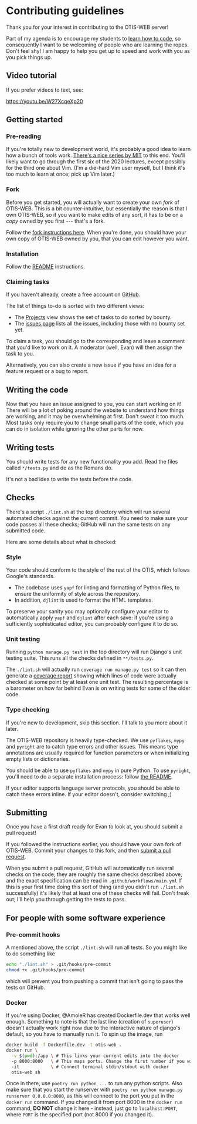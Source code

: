 # Contributing guidelines

Thank you for your interest in contributing to the OTIS-WEB server!

Part of my agenda is to encourage my students to
[learn how to code](https://web.evanchen.cc/techsupport.html),
so consequently I want to be welcoming of people who are learning the ropes.
Don't feel shy! I am happy to help you get up to speed
and work with you as you pick things up.

## Video tutorial

If you prefer videos to text, see:

https://youtu.be/W27XcqeXp20


## Getting started

### Pre-reading

If you're totally new to development world,
it's probably a good idea to learn how a bunch of tools work.
[There's a nice series by MIT](https://missing.csail.mit.edu/) to this end.
You'll likely want to go through the first six of the 2020 lectures,
except possibly for the third one about Vim.
(I'm a die-hard Vim user myself, but I think it's too much to learn at once; pick up Vim later.)

### Fork

Before you get started,
you will actually want to create your own _fork_ of OTIS-WEB.
This is a bit counter-intuitive,
but essentially the reason is that I own OTIS-WEB,
so if you want to make edits of any sort,
it has to be on a _copy_ owned by you first --- that's a fork.

Follow the
[fork instructions here](https://docs.github.com/en/get-started/quickstart/fork-a-repo).
When you're done, you should have your own copy
of OTIS-WEB owned by you,
that you can edit however you want.

### Installation

Follow the [README](README.md) instructions.

### Claiming tasks

If you haven't already, create a free account on [GitHub](https://github.com/).

The list of things to-do is sorted with two different views:

- The [Projects](https://github.com/vEnhance/otis-web/projects?query=is%3Aopen+sort%3Acreated-asc)
  view shows the set of tasks to do sorted by bounty.
- The [issues page](https://github.com/vEnhance/otis-web/issues)
  lists all the issues, including those with no bounty set yet.

To claim a task, you should go to the corresponding
and leave a comment that you'd like to work on it.
A moderator (well, Evan) will then assign the task to you.

Alternatively, you can also create a new issue if you have
an idea for a feature request or a bug to report.

## Writing the code

Now that you have an issue assigned to you, you can start working on it!
There will be a lot of poking around the website to understand
how things are working, and it may be overwhelming at first.
Don't sweat it too much.
Most tasks only require you to change small parts of the code,
which you can do in isolation while ignoring the other parts for now.

## Writing tests

You should write tests for any new functionality you add.
Read the files called `*/tests.py` and do as the Romans do.

It's not a bad idea to write the tests before the code.

## Checks

There's a script `./lint.sh` at the top directory which will run several
automated checks against the current commit.
You need to make sure your code passes all these checks;
GitHub will run the same tests on any submitted code.

Here are some details about what is checked:

### Style

Your code should conform to the style of the rest of the OTIS,
which follows Google's standards.

- The codebase uses `yapf` for linting and formatting of Python files,
  to ensure the uniformity of style across the repository.
- In addition, `djlint` is used to format the HTML templates.

To preserve your sanity you may optionally configure
your editor to automatically apply `yapf` and `djlint` after each save:
if you're using a sufficiently sophisticated editor,
you can probably configure it to do so.

### Unit testing

Running `python manage.py test` in the top directory will run Django's unit
testing suite. This runs all the checks defined in `**/tests.py`.

The `./lint.sh` will actually run `coverage run manage.py test` so it can then
generate a [coverage report](https://coverage.readthedocs.io/en/6.4.4/) showing
which lines of code were actually checked at some point by at least one unit
test. The resulting percentage is a barometer on how far behind Evan is on
writing tests for some of the older code.

### Type checking

If you're new to development, skip this section.
I'll talk to you more about it later.

The OTIS-WEB repository is heavily type-checked.
We use `pyflakes`, `mypy` and `pyright` are to catch type errors and other
issues. This means type annotations are usually required for function
parameters or when initializing empty lists or dictionaries.

You should be able to use `pyflakes` and `mypy` in pure Python.
To use `pyright`, you'll need to do a separate installation process:
follow [the README](https://github.com/Microsoft/pyright#installation).

If your editor supports language server protocols,
you should be able to catch these errors inline.
If your editor doesn't, consider switching ;)

## Submitting

Once you have a first draft ready for Evan to look at,
you should submit a pull request!

If you followed the instructions earlier,
you should have your own fork of OTIS-WEB.
Commit your changes to this fork,
and then [submit a pull request](https://docs.github.com/en/github/collaborating-with-pull-requests/proposing-changes-to-your-work-with-pull-requests/creating-a-pull-request).

When you submit a pull request,
GitHub will automatically run several checks on the code;
they are roughly the same checks described above,
and the exact specification can be read in `.github/workflows/main.yml`
If this is your first time doing this sort of thing
(and you didn't run `./lint.sh` successfully)
it's likely that at least one of these checks will fail.
Don't freak out; I'll help you through getting the tests to pass.

## For people with some software experience

### Pre-commit hooks

A mentioned above, the script `./lint.sh` will run all tests.
So you might like to do something like

```bash
echo "./lint.sh" > .git/hooks/pre-commit
chmod +x .git/hooks/pre-commit
```

which will prevent you from pushing a commit
that isn't going to pass the tests on GitHub.

### Docker

If you're using Docker, @AmoleR has created Dockerfile.dev that works well enough.
Something to note is that the last line (creation of `superuser`) doesn't actually
work right now due to the interactive nature of django's default, so you have to
manually run it. To spin up the image, run

```sh
docker build -f Dockerfile.dev -t otis-web .
docker run \
  -v $(pwd):/app \ # This links your current edits into the docker
  -p 8000:8000   \ # This maps ports. Change the first number if you wish.
  -it            \ # Connect terminal stdin/stdout with docker
  otis-web sh
```

Once in there, use `poetry run python ...` to run any python scripts. Also make sure
that you start the runserver with `poetry run python manage.py runserver 0.0.0.0:8000`,
as this will connect to the port you put in the `docker run` command. If you changed
it from port 8000 in the `docker run` command, **DO NOT** change it here - instead, just
go to `localhost:PORT`, where `PORT` is the specified port (not 8000 if you changed it).
